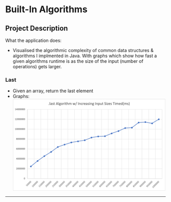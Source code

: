 # Built-In Algorithms

## Project Description

What the application does:
- Visualised the algorithmic complexity of common data structures & algorithms I implmented in Java. With graphs which show how fast a given algorithms runtime is as the size of the input (number of operations) gets larger.

### Last
- Given an array, return the last element
- Graphs:
![Built-In Last Algorithm](/graphs/LastAlgorithmBuiltIn.png)

---
